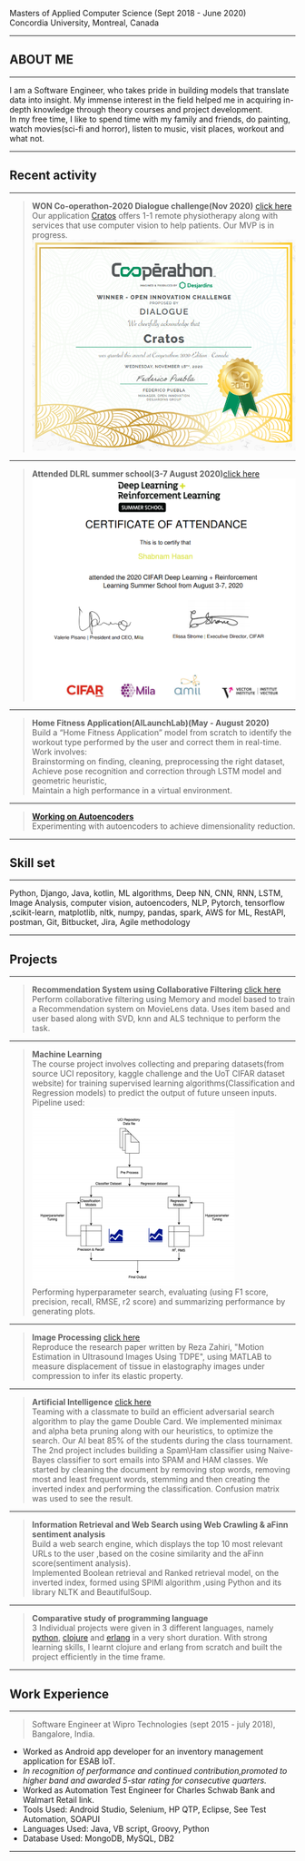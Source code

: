 Masters of Applied Computer Science (Sept 2018 - June 2020)<br/>
Concordia University, Montreal, Canada

---
## ABOUT ME

---
I am a Software Engineer, who takes pride in building models that translate data into insight. My immense interest in the field helped me in acquiring in-depth knowledge through theory courses and project development.<br/> 
In my free time, I like to spend time with my family and friends, do painting, watch movies(sci-fi and horror), listen to music, visit places, workout and what not.

---
## Recent activity

---
> **WON Co-operathon-2020 Dialogue challenge(Nov 2020)** [click here](https://cooperathon.ca/finalists-nominees-2020/?lang=en)<br/>
Our application [Cratos](https://www.cratoshealth.co/) offers 1-1 remote physiotherapy along with services that use computer vision to help patients. Our MVP is in progress.<br/>
![Test Image](https://github.com/shabnm/shabnm.github.io/blob/master/images/cratos_winner_certifcate.PNG?raw=true)<br/>

---
> **Attended DLRL summer school(3-7 August 2020)**[click here](https://dlrlsummerschool.ca/)<br/>
![Test Image](https://github.com/shabnm/shabnm.github.io/blob/master/images/DLRL_certificate.PNG?raw=true)<br/>

---
> **Home Fitness Application(AILaunchLab)(May - August 2020)**<br/>
Build a “Home Fitness Application” model from scratch to identify the workout type performed by the user and correct them in real-time.<br/>
Work involves:<br/>
Brainstorming on finding, cleaning, preprocessing the right dataset,<br/>
Achieve pose recognition and correction through LSTM model and geometric heuristic,<br/>
Maintain a high performance in a virtual environment.<br/>

---
> [**Working on Autoencoders**](https://github.com/shabnm/autoencoder)<br/>
Experimenting with autoencoders to achieve dimensionality reduction.<br/>

---
## Skill set

---
Python, Django, Java, kotlin, ML algorithms, Deep NN, CNN, RNN, LSTM, Image Analysis, computer vision, autoencoders, NLP, Pytorch, tensorflow ,scikit-learn, matplotlib, nltk, numpy, pandas, spark, AWS for ML, RestAPI, postman, Git, Bitbucket, Jira, Agile methodology<br/>

---
## Projects

---
> **Recommendation System using Collaborative Filtering** [click here](https://github.com/shabnm/Recommendation_system_practice?raw=true)<br/>
Perform collaborative filtering using Memory and model based to train a Recommendation system on MovieLens data. Uses item based and user based along with SVD, knn and ALS technique to perform the task.<br/>

---
> **Machine Learning**<br/>
The course project involves collecting and preparing datasets(from source UCI repository, kaggle challenge and the UoT CIFAR dataset website) for training supervised learning algorithms(Classification and Regression models) to predict the output of future unseen inputs.<br/>
Pipeline used: <br/>
![Test Image 1](https://github.com/shabnm/shabnm.github.io/blob/master/images/pipeline_ML.PNG?raw=true)<br/>
Performing hyperparameter search, evaluating (using F1 score, precision, recall, RMSE, r2 score) and summarizing performance by generating plots.<br/>

---
> **Image Processing** [click here](https://docs.google.com/presentation/d/1ztNmtf_HhKcqMISRH7HKKMaUdcEDHvofDtEh22I2IaU/edit?usp=sharing)<br/>
Reproduce the research paper written by Reza Zahiri, "Motion Estimation in Ultrasound Images Using TDPE", using MATLAB to measure displacement of tissue in elastography images under compression  to infer its elastic property.<br/>

---
> **Artificial Intelligence** [click here](https://github.com/shabnm/COMP6721_SPAM_HAM_classifier)<br/>
Teaming with a classmate to build an efficient adversarial search algorithm to play the game Double Card. We implemented minimax and alpha beta pruning along with our heuristics, to optimize the search. Our AI beat 85% of the students during the class tournament.<br/>
The 2nd project includes building a Spam\Ham classifier using  Naive-Bayes classifier to sort emails into SPAM and HAM classes. We started by cleaning the document by removing stop words, removing most and least frequent words, stemming and then creating the inverted index and performing the classification. Confusion matrix was used to see the result.<br/>

---
> **Information Retrieval and Web Search using Web Crawling & aFinn sentiment analysis**<br/>
Build a web search engine, which displays the top 10 most relevant URLs to the user ,based on the cosine similarity and the aFinn score(sentiment analysis).  
Implemented Boolean retrieval and Ranked retrieval model, on the inverted index, formed using SPIMI algorithm ,using Python and its library NLTK and BeautifulSoup.<br/>

---
> **Comparative study of programming language**<br/>
3 Individual projects were given in 3 different languages, namely [python](https://github.com/shabnm/Comparative_programming_P1_COMP6411), [clojure](https://github.com/shabnm/Comparative_programming_P2_COMP6411) and [erlang](https://github.com/shabnm/Comparative_programming_P3_COMP6411) in a very short duration. With strong learning skills, I learnt clojure and erlang from scratch and built the project efficiently in the time frame.<br/>

---
## Work Experience<br/>

---
> Software Engineer at Wipro Technologies (sept 2015 - july 2018), Bangalore, India.
- Worked as Android app developer for an inventory management application for ESAB IoT. 
- *In recognition of performance and continued contribution,promoted to higher band and awarded 5-star rating for consecutive quarters.*
- Worked as Automation Test Engineer for Charles Schwab Bank and Walmart Retail link.
- Tools Used: Android Studio, Selenium, HP QTP, Eclipse, See Test Automation, SOAPUI
- Languages Used: Java, VB script, Groovy, Python
- Database Used: MongoDB, MySQL, DB2

---
